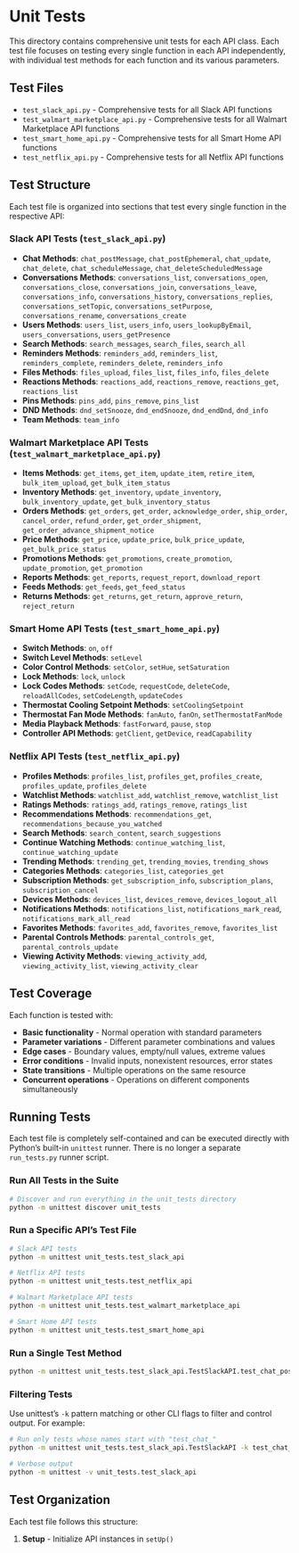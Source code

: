 # Unit Tests

This directory contains comprehensive unit tests for each API class. Each test file focuses on testing every single function in each API independently, with individual test methods for each function and its various parameters.

## Test Files

- `test_slack_api.py` - Comprehensive tests for all Slack API functions
- `test_walmart_marketplace_api.py` - Comprehensive tests for all Walmart Marketplace API functions  
- `test_smart_home_api.py` - Comprehensive tests for all Smart Home API functions
- `test_netflix_api.py` - Comprehensive tests for all Netflix API functions

## Test Structure

Each test file is organized into sections that test every single function in the respective API:

### Slack API Tests (`test_slack_api.py`)
- **Chat Methods**: `chat_postMessage`, `chat_postEphemeral`, `chat_update`, `chat_delete`, `chat_scheduleMessage`, `chat_deleteScheduledMessage`
- **Conversations Methods**: `conversations_list`, `conversations_open`, `conversations_close`, `conversations_join`, `conversations_leave`, `conversations_info`, `conversations_history`, `conversations_replies`, `conversations_setTopic`, `conversations_setPurpose`, `conversations_rename`, `conversations_create`
- **Users Methods**: `users_list`, `users_info`, `users_lookupByEmail`, `users_conversations`, `users_getPresence`
- **Search Methods**: `search_messages`, `search_files`, `search_all`
- **Reminders Methods**: `reminders_add`, `reminders_list`, `reminders_complete`, `reminders_delete`, `reminders_info`
- **Files Methods**: `files_upload`, `files_list`, `files_info`, `files_delete`
- **Reactions Methods**: `reactions_add`, `reactions_remove`, `reactions_get`, `reactions_list`
- **Pins Methods**: `pins_add`, `pins_remove`, `pins_list`
- **DND Methods**: `dnd_setSnooze`, `dnd_endSnooze`, `dnd_endDnd`, `dnd_info`
- **Team Methods**: `team_info`

### Walmart Marketplace API Tests (`test_walmart_marketplace_api.py`)
- **Items Methods**: `get_items`, `get_item`, `update_item`, `retire_item`, `bulk_item_upload`, `get_bulk_item_status`
- **Inventory Methods**: `get_inventory`, `update_inventory`, `bulk_inventory_update`, `get_bulk_inventory_status`
- **Orders Methods**: `get_orders`, `get_order`, `acknowledge_order`, `ship_order`, `cancel_order`, `refund_order`, `get_order_shipment`, `get_order_advance_shipment_notice`
- **Price Methods**: `get_price`, `update_price`, `bulk_price_update`, `get_bulk_price_status`
- **Promotions Methods**: `get_promotions`, `create_promotion`, `update_promotion`, `get_promotion`
- **Reports Methods**: `get_reports`, `request_report`, `download_report`
- **Feeds Methods**: `get_feeds`, `get_feed_status`
- **Returns Methods**: `get_returns`, `get_return`, `approve_return`, `reject_return`

### Smart Home API Tests (`test_smart_home_api.py`)
- **Switch Methods**: `on`, `off`
- **Switch Level Methods**: `setLevel`
- **Color Control Methods**: `setColor`, `setHue`, `setSaturation`
- **Lock Methods**: `lock`, `unlock`
- **Lock Codes Methods**: `setCode`, `requestCode`, `deleteCode`, `reloadAllCodes`, `setCodeLength`, `updateCodes`
- **Thermostat Cooling Setpoint Methods**: `setCoolingSetpoint`
- **Thermostat Fan Mode Methods**: `fanAuto`, `fanOn`, `setThermostatFanMode`
- **Media Playback Methods**: `fastForward`, `pause`, `stop`
- **Controller API Methods**: `getClient`, `getDevice`, `readCapability`

### Netflix API Tests (`test_netflix_api.py`)
- **Profiles Methods**: `profiles_list`, `profiles_get`, `profiles_create`, `profiles_update`, `profiles_delete`
- **Watchlist Methods**: `watchlist_add`, `watchlist_remove`, `watchlist_list`
- **Ratings Methods**: `ratings_add`, `ratings_remove`, `ratings_list`
- **Recommendations Methods**: `recommendations_get`, `recommendations_because_you_watched`
- **Search Methods**: `search_content`, `search_suggestions`
- **Continue Watching Methods**: `continue_watching_list`, `continue_watching_update`
- **Trending Methods**: `trending_get`, `trending_movies`, `trending_shows`
- **Categories Methods**: `categories_list`, `categories_get`
- **Subscription Methods**: `get_subscription_info`, `subscription_plans`, `subscription_cancel`
- **Devices Methods**: `devices_list`, `devices_remove`, `devices_logout_all`
- **Notifications Methods**: `notifications_list`, `notifications_mark_read`, `notifications_mark_all_read`
- **Favorites Methods**: `favorites_add`, `favorites_remove`, `favorites_list`
- **Parental Controls Methods**: `parental_controls_get`, `parental_controls_update`
- **Viewing Activity Methods**: `viewing_activity_add`, `viewing_activity_list`, `viewing_activity_clear`

## Test Coverage

Each function is tested with:
- **Basic functionality** - Normal operation with standard parameters
- **Parameter variations** - Different parameter combinations and values
- **Edge cases** - Boundary values, empty/null values, extreme values
- **Error conditions** - Invalid inputs, nonexistent resources, error states
- **State transitions** - Multiple operations on the same resource
- **Concurrent operations** - Operations on different components simultaneously

## Running Tests

Each test file is completely self-contained and can be executed directly with Python’s built-in `unittest` runner. There is no longer a separate `run_tests.py` runner script.

### Run All Tests in the Suite

```bash
# Discover and run everything in the unit_tests directory
python -m unittest discover unit_tests
```

### Run a Specific API’s Test File

```bash
# Slack API tests
python -m unittest unit_tests.test_slack_api

# Netflix API tests
python -m unittest unit_tests.test_netflix_api

# Walmart Marketplace API tests
python -m unittest unit_tests.test_walmart_marketplace_api

# Smart Home API tests
python -m unittest unit_tests.test_smart_home_api
```

### Run a Single Test Method

```bash
python -m unittest unit_tests.test_slack_api.TestSlackAPI.test_chat_postMessage_basic
```

### Filtering Tests

Use unittest’s `-k` pattern matching or other CLI flags to filter and control output. For example:

```bash
# Run only tests whose names start with "test_chat_"
python -m unittest unit_tests.test_slack_api.TestSlackAPI -k test_chat_

# Verbose output
python -m unittest -v unit_tests.test_slack_api
```

## Test Organization

Each test file follows this structure:
1. **Setup** - Initialize API instances in `setUp()`